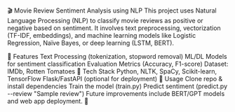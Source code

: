 🎬 Movie Review Sentiment Analysis using NLP
This project uses Natural Language Processing (NLP) to classify movie reviews as positive or negative based on sentiment. It involves text preprocessing, vectorization (TF-IDF, embeddings), and machine learning models like Logistic Regression, Naïve Bayes, or deep learning (LSTM, BERT).

🚀 Features
Text Processing (tokenization, stopword removal)
ML/DL Models for sentiment classification
Evaluation Metrics (Accuracy, F1-score)
Dataset: IMDb, Rotten Tomatoes
📌 Tech Stack
Python, NLTK, SpaCy, Scikit-learn, TensorFlow
Flask/FastAPI (optional for deployment)
📂 Usage
Clone repo & install dependencies
Train the model (train.py)
Predict sentiment (predict.py --review "Sample review")
Future improvements include BERT/GPT models and web app deployment. 🚀
